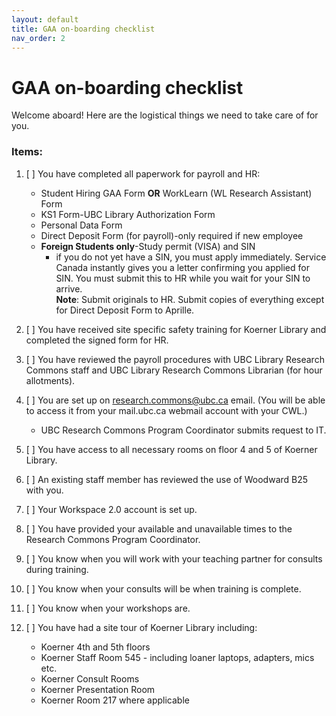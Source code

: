 ```yaml
---
layout: default
title: GAA on-boarding checklist
nav_order: 2
---
```

# GAA on-boarding checklist
Welcome aboard! Here are the logistical things we need to take care of for you.
### Items:
1. \[    \] You have completed all paperwork for payroll and HR:
   - Student Hiring GAA Form **OR** WorkLearn (WL Research Assistant) Form
   - KS1 Form-UBC Library Authorization Form
   - Personal Data Form
   - Direct Deposit Form (for payroll)-only required if new employee
   - **Foreign Students only**-Study permit (VISA) and SIN 
     - if you do not yet have a SIN, you must apply immediately. Service Canada instantly gives you a letter confirming you applied for SIN. You must submit this to HR while you wait for your SIN to arrive.</br>  **Note**: Submit originals to HR. Submit copies of everything except for Direct Deposit Form to Aprille.
     
1. \[    \] You have received site specific safety training for Koerner Library and completed the signed form for HR.
1. \[    \] You have reviewed the payroll procedures with UBC Library Research Commons staff and UBC Library Research Commons Librarian (for hour allotments).
1. \[    \] You are set up on research.commons@ubc.ca email. (You will be able to access it from your mail.ubc.ca webmail account with your CWL.) 
   - UBC Research Commons Program Coordinator submits request to IT.
1. \[    \] You have access to all necessary rooms on floor 4 and 5 of Koerner Library.
1. \[    \] An existing staff member has reviewed the use of Woodward B25 with you.
1. \[    \] Your Workspace 2.0 account is set up.
1. \[    \] You have provided your available and unavailable times to the Research Commons Program Coordinator.
1. \[    \] You know when you will work with your teaching partner for consults during training.
1. \[    \] You know when your consults will be when training is complete.
1. \[    \] You know when your workshops are.
1. \[    \] You have had a site tour of Koerner Library including:
   - Koerner 4th and 5th floors
   - Koerner Staff Room 545 - including loaner laptops, adapters, mics etc.
   - Koerner Consult Rooms
   - Koerner Presentation Room
   - Koerner Room 217 where applicable
